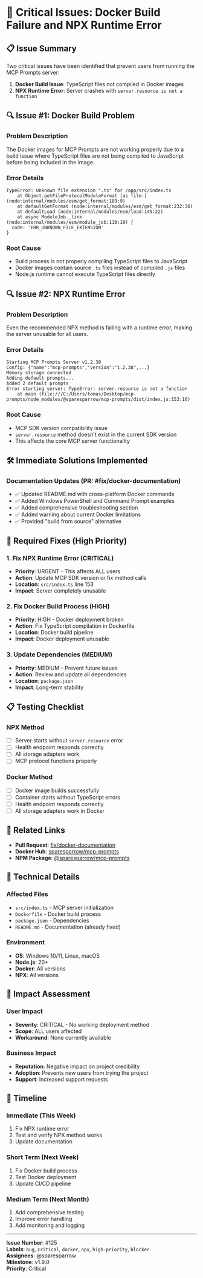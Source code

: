 # 🚨 Critical Issues: Docker Build Failure and NPX Runtime Error

## 📋 Issue Summary

Two critical issues have been identified that prevent users from running the MCP Prompts server:

1. **Docker Build Issue**: TypeScript files not compiled in Docker images
2. **NPX Runtime Error**: Server crashes with `server.resource is not a function`

## 🔍 Issue #1: Docker Build Problem

### Problem Description
The Docker images for MCP Prompts are not working properly due to a build issue where TypeScript files are not being compiled to JavaScript before being included in the image.

### Error Details
```
TypeError: Unknown file extension ".ts" for /app/src/index.ts
    at Object.getFileProtocolModuleFormat [as file:] (node:internal/modules/esm/get_format:189:9)
    at defaultGetFormat (node:internal/modules/esm/get_format:232:36)
    at defaultLoad (node:internal/modules/esm/load:145:22)
    at async ModuleJob._link (node:internal/modules/esm/module_job:110:19) {
  code: 'ERR_UNKNOWN_FILE_EXTENSION'
}
```

### Root Cause
- Build process is not properly compiling TypeScript files to JavaScript
- Docker images contain source `.ts` files instead of compiled `.js` files
- Node.js runtime cannot execute TypeScript files directly

## 🔍 Issue #2: NPX Runtime Error

### Problem Description
Even the recommended NPX method is failing with a runtime error, making the server unusable for all users.

### Error Details
```
Starting MCP Prompts Server v1.2.38
Config: {"name":"mcp-prompts","version":"1.2.38",...}
Memory storage connected
Adding default prompts...
Added 2 default prompts
Error starting server: TypeError: server.resource is not a function
    at main (file:///C:/Users/tomas/Desktop/mcp-prompts/node_modules/@sparesparrow/mcp-prompts/dist/index.js:153:16)
```

### Root Cause
- MCP SDK version compatibility issue
- `server.resource` method doesn't exist in the current SDK version
- This affects the core MCP server functionality

## 🛠️ Immediate Solutions Implemented

### Documentation Updates (PR: #fix/docker-documentation)
- ✅ Updated README.md with cross-platform Docker commands
- ✅ Added Windows PowerShell and Command Prompt examples
- ✅ Added comprehensive troubleshooting section
- ✅ Added warning about current Docker limitations
- ✅ Provided "build from source" alternative

## 🚨 Required Fixes (High Priority)

### 1. Fix NPX Runtime Error (CRITICAL)
- **Priority**: URGENT - This affects ALL users
- **Action**: Update MCP SDK version or fix method calls
- **Location**: `src/index.ts` line 153
- **Impact**: Server completely unusable

### 2. Fix Docker Build Process (HIGH)
- **Priority**: HIGH - Docker deployment broken
- **Action**: Fix TypeScript compilation in Dockerfile
- **Location**: Docker build pipeline
- **Impact**: Docker deployment unusable

### 3. Update Dependencies (MEDIUM)
- **Priority**: MEDIUM - Prevent future issues
- **Action**: Review and update all dependencies
- **Location**: `package.json`
- **Impact**: Long-term stability

## 📋 Testing Checklist

### NPX Method
- [ ] Server starts without `server.resource` error
- [ ] Health endpoint responds correctly
- [ ] All storage adapters work
- [ ] MCP protocol functions properly

### Docker Method
- [ ] Docker image builds successfully
- [ ] Container starts without TypeScript errors
- [ ] Health endpoint responds correctly
- [ ] All storage adapters work in Docker

## 🔗 Related Links

- **Pull Request**: [fix/docker-documentation](https://github.com/sparesparrow/mcp-prompts/pull/new/fix/docker-documentation)
- **Docker Hub**: [sparesparrow/mcp-prompts](https://hub.docker.com/r/sparesparrow/mcp-prompts)
- **NPM Package**: [@sparesparrow/mcp-prompts](https://www.npmjs.com/package/@sparesparrow/mcp-prompts)

## 📝 Technical Details

### Affected Files
- `src/index.ts` - MCP server initialization
- `Dockerfile` - Docker build process
- `package.json` - Dependencies
- `README.md` - Documentation (already fixed)

### Environment
- **OS**: Windows 10/11, Linux, macOS
- **Node.js**: 20+
- **Docker**: All versions
- **NPX**: All versions

## 🎯 Impact Assessment

### User Impact
- **Severity**: CRITICAL - No working deployment method
- **Scope**: ALL users affected
- **Workaround**: None currently available

### Business Impact
- **Reputation**: Negative impact on project credibility
- **Adoption**: Prevents new users from trying the project
- **Support**: Increased support requests

## 📅 Timeline

### Immediate (This Week)
1. Fix NPX runtime error
2. Test and verify NPX method works
3. Update documentation

### Short Term (Next Week)
1. Fix Docker build process
2. Test Docker deployment
3. Update CI/CD pipeline

### Medium Term (Next Month)
1. Add comprehensive testing
2. Improve error handling
3. Add monitoring and logging

---

**Issue Number**: #125  
**Labels**: `bug`, `critical`, `docker`, `npx`, `high-priority`, `blocker`  
**Assignees**: @sparesparrow  
**Milestone**: v1.9.0  
**Priority**: Critical 